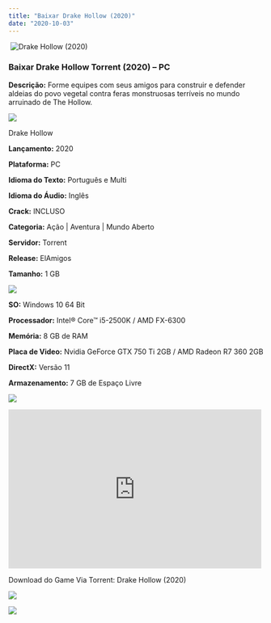 ```yaml
---
title: "Baixar Drake Hollow (2020)"
date: "2020-10-03"
---
```


 ![Drake Hollow (2020)](https://1.bp.blogspot.com/-lSxBIq4_u6o/X3iY6QOzJmI/AAAAAAAACH0/QBVxJladhjkFloAFDpFmQnyH4yC31xBTQCNcBGAsYHQ/w229-h320/poster.jpg "Drake Hollow (2020)")

### Baixar Drake Hollow Torrent (2020) – PC

**Descrição:** Forme equipes com seus amigos para construir e defender aldeias do povo vegetal contra feras monstruosas terríveis no mundo arruinado de The Hollow.

![](https://1.bp.blogspot.com/-XIAoZor_ewQ/Xt6k8H1cWZI/AAAAAAAAAi0/oGRR_ah4Rf449lfQQZDiX_22jAu7LLnJACPcBGAYYCw/w400-h50/Bot{3609bd5131d0da293f09833def3bbd020ab4c0214c4260905f4dc32ed0bf05ac}25C3{3609bd5131d0da293f09833def3bbd020ab4c0214c4260905f4dc32ed0bf05ac}25A3o{3609bd5131d0da293f09833def3bbd020ab4c0214c4260905f4dc32ed0bf05ac}2Bde{3609bd5131d0da293f09833def3bbd020ab4c0214c4260905f4dc32ed0bf05ac}2BInforma{3609bd5131d0da293f09833def3bbd020ab4c0214c4260905f4dc32ed0bf05ac}25C3{3609bd5131d0da293f09833def3bbd020ab4c0214c4260905f4dc32ed0bf05ac}25A7{3609bd5131d0da293f09833def3bbd020ab4c0214c4260905f4dc32ed0bf05ac}25C3{3609bd5131d0da293f09833def3bbd020ab4c0214c4260905f4dc32ed0bf05ac}25B5es.jpg)

Drake Hollow

**Lançamento:** 2020

**Plataforma:** PC

**Idioma do Texto:** Português e Multi

**Idioma do Áudio:** Inglês

**Crack:** INCLUSO

**Categoria:** Ação | Aventura | Mundo Aberto

**Servidor:** Torrent

**Release:** ElAmigos

**Tamanho:** 1 GB

  

![](https://1.bp.blogspot.com/-h4INo_OBwls/Xt6lEEMpxNI/AAAAAAAAAi4/JjyyoRDYOagV83dzmOlHFitCwsklVMs6ACPcBGAYYCw/w400-h50/Bot{3609bd5131d0da293f09833def3bbd020ab4c0214c4260905f4dc32ed0bf05ac}25C3{3609bd5131d0da293f09833def3bbd020ab4c0214c4260905f4dc32ed0bf05ac}25A3o{3609bd5131d0da293f09833def3bbd020ab4c0214c4260905f4dc32ed0bf05ac}2Bde{3609bd5131d0da293f09833def3bbd020ab4c0214c4260905f4dc32ed0bf05ac}2BRequisitos.jpg)

**SO:** Windows 10 64 Bit

**Processador:** Intel® Core™ i5-2500K / AMD FX-6300

**Memória:** 8 GB de RAM

**Placa de Video:** Nvidia GeForce GTX 750 Ti 2GB / AMD Radeon R7 360 2GB

**DirectX:** Versão 11

**Armazenamento:** 7 GB de Espaço Livre

![](https://1.bp.blogspot.com/-rcYyVsnA81c/Xt6lZMZ2XiI/AAAAAAAAAjA/1MF2KKFyKSoUtwrodSDJRdpQoMNmnHOhwCPcBGAYYCw/w400-h50/Bot{3609bd5131d0da293f09833def3bbd020ab4c0214c4260905f4dc32ed0bf05ac}25C3{3609bd5131d0da293f09833def3bbd020ab4c0214c4260905f4dc32ed0bf05ac}25A3o{3609bd5131d0da293f09833def3bbd020ab4c0214c4260905f4dc32ed0bf05ac}2Bde{3609bd5131d0da293f09833def3bbd020ab4c0214c4260905f4dc32ed0bf05ac}2BTrailer.jpg)

<iframe allow="accelerometer; autoplay; clipboard-write; encrypted-media; gyroscope; picture-in-picture" allowfullscreen frameborder="0" height="315" src="https://www.youtube.com/embed/GE9kQ3L38DA" width="500"></iframe>

Download do Game Via Torrent: Drake Hollow (2020)

[![](https://1.bp.blogspot.com/-KEcbu5lXdM0/Xu5yX-HgHDI/AAAAAAAAAsY/bBJ6W14NqC4-Ny_0LiwqQPIkTbYzyURcACPcBGAYYCw/w200-h64/CAPA3.jpg)](https://utorrentmegagames.blogspot.com/p/recomendado.html)

[![](https://1.bp.blogspot.com/-Rkir3Cy7E90/XthUbQKV_OI/AAAAAAAAAgU/q6xV1k8mreQnsOAbeImqH6Qi8ahsN2LpACPcBGAYYCw/s0/Bot{3609bd5131d0da293f09833def3bbd020ab4c0214c4260905f4dc32ed0bf05ac}25C3{3609bd5131d0da293f09833def3bbd020ab4c0214c4260905f4dc32ed0bf05ac}25A3o{3609bd5131d0da293f09833def3bbd020ab4c0214c4260905f4dc32ed0bf05ac}2Bde{3609bd5131d0da293f09833def3bbd020ab4c0214c4260905f4dc32ed0bf05ac}2BDownload.jpg)](1d2e0e6f3e92b8849e5a971c2f2f62dc388fc8d7&dn=Drake+Hollow+ElAmigos)
